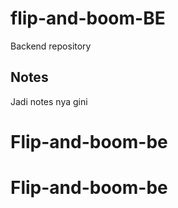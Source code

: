 # flip-and-boom-BE

Backend repository

## Notes

Jadi notes nya gini
# Flip-and-boom-be
# Flip-and-boom-be
